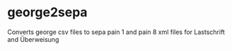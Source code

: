 # george2sepa
Converts george csv files to sepa pain 1 and pain 8 xml files for Lastschrift and Überweisung
